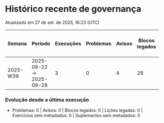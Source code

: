 # Histórico recente de governança

Atualizado em 27 de set. de 2025, 16:23 (UTC)

| Semana   | Período                 | Execuções | Problemas | Avisos | Blocos legados | Lições legadas | Exercícios s/ metadados | Suplementos s/ metadados | Δ vs. semana anterior (problemas) | Δ vs. semana anterior (avisos) | Δ vs. semana anterior (blocos) | Δ vs. semana anterior (lições) |
| -------- | ----------------------- | --------- | --------- | ------ | -------------- | -------------- | ----------------------- | ------------------------ | --------------------------------- | ------------------------------ | ------------------------------ | ------------------------------ |
| 2025-W39 | 2025-09-22 → 2025-09-28 | 3         | 0         | 4      | 28             | 27             | 0                       | 0                        | —                                 | —                              | —                              | —                              |

### Evolução desde a última execução

- Problemas: 0 | Avisos: 0 | Blocos legados: 0 | Lições legadas: 0 | Exercícios sem metadados: 0 | Suplementos sem metadados: 0
